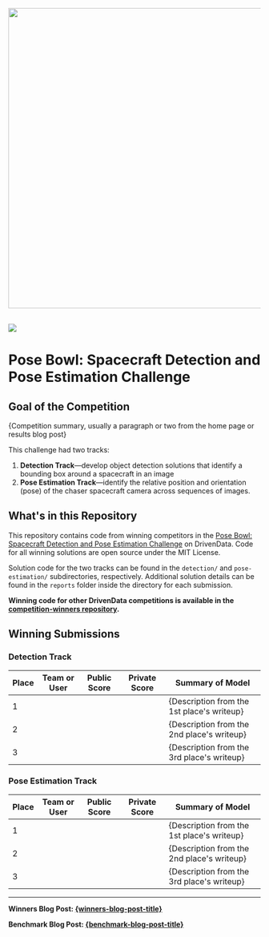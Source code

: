 [<img src='https://s3.amazonaws.com/drivendata-public-assets/logo-white-blue.png' width='600'>](https://www.drivendata.org/)
<br><br>

[<img src='https://s3.amazonaws.com/drivendata-public-assets/{competition-image}'>](https://space-inspection.drivendata.org/)

# Pose Bowl: Spacecraft Detection and Pose Estimation Challenge

## Goal of the Competition

{Competition summary, usually a paragraph or two from the home page or results blog post}

This challenge had two tracks:

1. **Detection Track**—develop object detection solutions that identify a bounding box around a spacecraft in an image
2. **Pose Estimation Track**—identify the relative position and orientation (pose) of the chaser spacecraft camera across sequences of images.

## What's in this Repository

This repository contains code from winning competitors in the [Pose Bowl: Spacecraft Detection and Pose Estimation Challenge](https://space-inspection.drivendata.org/) on DrivenData. Code for all winning solutions are open source under the MIT License.

Solution code for the two tracks can be found in the `detection/` and `pose-estimation/` subdirectories, respectively. Additional solution details can be found in the `reports` folder inside the directory for each submission.

**Winning code for other DrivenData competitions is available in the [competition-winners repository](https://github.com/drivendataorg/competition-winners).**

## Winning Submissions

### Detection Track

Place | Team or User | Public Score | Private Score | Summary of Model
--- | --- | ---   | ---   | ---
1   |     |       |       | {Description from the 1st place's writeup}
2   |     |       |       | {Description from the 2nd place's writeup}
3   |     |       |       | {Description from the 3rd place's writeup}

### Pose Estimation Track

Place | Team or User | Public Score | Private Score | Summary of Model
--- | --- | ---   | ---   | ---
1   |     |       |       | {Description from the 1st place's writeup}
2   |     |       |       | {Description from the 2nd place's writeup}
3   |     |       |       | {Description from the 3rd place's writeup}

---

**Winners Blog Post: [{winners-blog-post-title}]({winners-blog-post-url})**

**Benchmark Blog Post: [{benchmark-blog-post-title}]({benchmark-blog-post-url})**
